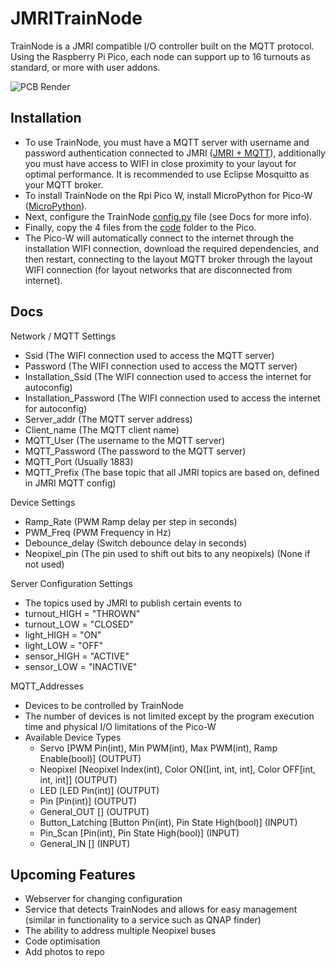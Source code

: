# JMRITrainNode
TrainNode is a JMRI compatible I/O controller built on the MQTT protocol. Using the Raspberry Pi Pico, each node can support up to 16 turnouts as standard, or more with user addons.

![PCB Render](https://github.com/rewind2b4/JMRITrainNode/blob/master/PCB/MQTTDecoderExpansionBoard.png?raw=true)

## Installation
- To use TrainNode, you must have a MQTT server with username and password authentication connected to JMRI ([JMRI + MQTT](https://www.jmri.org/help/en/html/hardware/mqtt/index.shtml)), additionally you must have access to WIFI in close proximity to your layout for optimal performance. It is recommended to use Eclipse Mosquitto as your MQTT broker.
- To install TrainNode on the Rpi Pico W, install MicroPython for Pico-W ([MicroPython](https://micropython.org/download/RPI_PICO_W/)).
- Next, configure the TrainNode [config.py](https://github.com/rewind2b4/JMRITrainNode/tree/master/Code/config.py) file (see Docs for more info). 
- Finally, copy the 4 files from the [code](https://github.com/rewind2b4/JMRITrainNode/tree/master/Code) folder to the Pico.
- The Pico-W will automatically connect to the internet through the installation WIFI connection, download the required dependencies, and then restart, connecting to the layout MQTT broker through the layout WIFI connection (for layout networks that are disconnected from internet).

## Docs
Network / MQTT Settings
- Ssid (The WIFI connection used to access the MQTT server)
- Password (The WIFI connection used to access the MQTT server)
- Installation_Ssid (The WIFI connection used to access the internet for autoconfig)
- Installation_Password (The WIFI connection used to access the internet for autoconfig)
- Server_addr (The MQTT server address)
- Client_name (The MQTT client name)
- MQTT_User (The username to the MQTT server)
- MQTT_Password (The password to the MQTT server)
- MQTT_Port (Usually 1883)
- MQTT_Prefix (The base topic that all JMRI topics are based on, defined in JMRI MQTT config)

Device Settings
- Ramp_Rate (PWM Ramp delay per step in seconds)
- PWM_Freq (PWM Frequency in Hz)
- Debounce_delay (Switch debounce delay in seconds)
- Neopixel_pin (The pin used to shift out bits to any neopixels) (None if not used)

Server Configuration Settings
- The topics used by JMRI to publish certain events to 
- turnout_HIGH = "THROWN"
- turnout_LOW = "CLOSED"
- light_HIGH = "ON"
- light_LOW = "OFF"
- sensor_HIGH = "ACTIVE"
- sensor_LOW = "INACTIVE"

MQTT_Addresses
- Devices to be controlled by TrainNode
- The number of devices is not limited except by the program execution time and physical I/O limitations of the Pico-W
- Available Device Types
   - Servo [PWM Pin(int), Min PWM(int), Max PWM(int), Ramp Enable(bool)] (OUTPUT)
   - Neopixel [Neopixel Index(int), Color ON([int, int, int], Color OFF[int, int, int]] (OUTPUT)
   - LED [LED Pin(int)] (OUTPUT)
   - Pin [Pin(int)] (OUTPUT)
   - General_OUT [] (OUTPUT)
   - Button_Latching [Button Pin(int), Pin State High(bool)] (INPUT)
   - Pin_Scan [Pin(int), Pin State High(bool)] (INPUT)
   - General_IN [] (INPUT)

## Upcoming Features
- Webserver for changing configuration
- Service that detects TrainNodes and allows for easy management (similar in functionality to a service such as QNAP finder)
- The ability to address multiple Neopixel buses
- Code optimisation
- Add photos to repo
